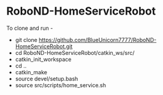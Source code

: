 # RoboND-HomeServiceRobot

To clone and run -
-  git clone https://github.com/BlueUnicorn7777/RoboND-HomeServiceRobot.git
-  cd RoboND-HomeServiceRobot/catkin_ws/src/
-  catkin_init_workspace 
-  cd ..
-  catkin_make
-  source devel/setup.bash
-  source src/scripts/home_service.sh






